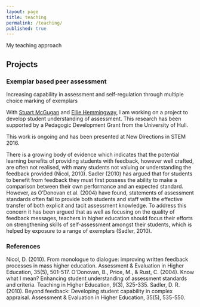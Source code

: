 ```yaml
---
layout: page
title: teaching
permalink: /teaching/
published: true
---
```


My teaching approach


## Projects
### Exemplar based peer assessment
 Increasing capability in assessment and self-regulation through multiple choice marking of exemplars

With [Stuart McGugan](http://www2.hull.ac.uk/administration/leap/whos-who-2/s_mcgugan.aspx) and [Ellie Hemmingway](http://www.elliehemingway.co.uk/), I am working on a project to develop student understanding of assessment. This research has been supported by a Pedagogic Development Grant from the University of Hull.

This work is ongoing and has been presented at New Directions in STEM 2016.

There is a growing body of evidence which indicates that the potential learning benefits of providing students with feedback, however well crafted, are often not realised, with many students not valuing or understanding the feedback provided (Nicol, 2010). Sadler (2010) has argued that for students to benefit from feedback they must first possess the ability to make a comparison between their own performance and an expected standard. However, as O’Donovan et al. (2004) have found, statements of assessment standards often fail to provide both students and staff with the effective transfer of both explicit and tacit assessment knowledge. To address this concern it has been argued that as well as focusing on the quality of feedback messages, teachers in higher education should focus their efforts on strengthening skills of self-assessment amongst their students, which is helped by exposure to a range of exemplars (Sadler, 2010).

### References
Nicol, D. (2010). From monologue to dialogue: improving written feedback processes in mass higher education. Assessment & Evaluation in Higher Education, 35(5), 501-517.
O'Donovan, B., Price, M., & Rust, C. (2004). Know what I mean? Enhancing student understanding of assessment standards and criteria. Teaching in Higher Education, 9(3), 325-335.
Sadler, D. R. (2010). Beyond feedback: Developing student capability in complex appraisal. Assessment & Evaluation in Higher Education, 35(5), 535-550.
